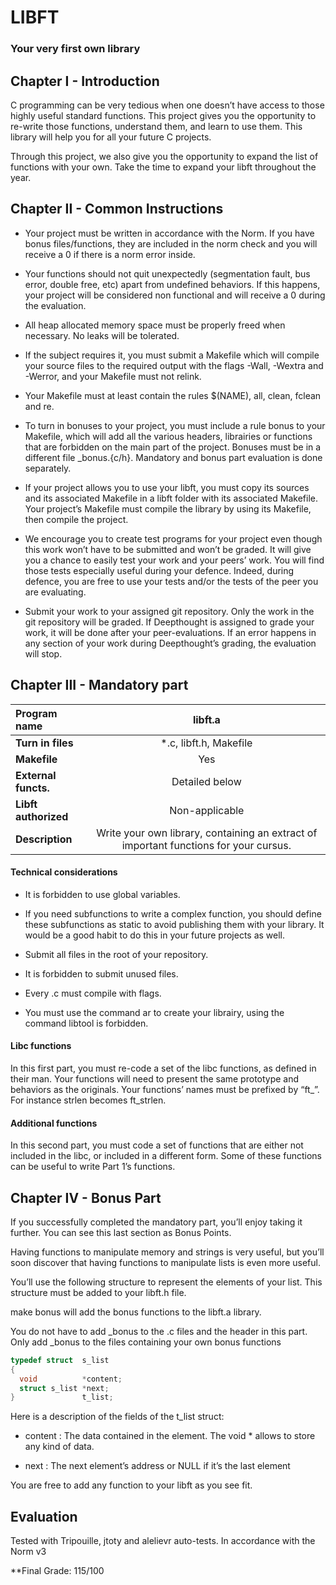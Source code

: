 # LIBFT

### Your very first own library


## Chapter I - Introduction

C programming can be very tedious when one doesn’t have access to those highly useful
standard functions. This project gives you the opportunity to re-write those functions,
understand them, and learn to use them. This library will help you for all your future C
projects.

Through this project, we also give you the opportunity to expand the list of functions
with your own. Take the time to expand your libft throughout the year.



## Chapter II - Common Instructions

* Your project must be written in accordance with the Norm. If you have bonus
files/functions, they are included in the norm check and you will receive a 0 if there
is a norm error inside.

* Your functions should not quit unexpectedly (segmentation fault, bus error, double
free, etc) apart from undefined behaviors. If this happens, your project will be
considered non functional and will receive a 0 during the evaluation.

* All heap allocated memory space must be properly freed when necessary. No leaks
will be tolerated.

* If the subject requires it, you must submit a Makefile which will compile your
source files to the required output with the flags -Wall, -Wextra and -Werror, and
your Makefile must not relink.

* Your Makefile must at least contain the rules $(NAME), all, clean, fclean and
re.

* To turn in bonuses to your project, you must include a rule bonus to your Makefile,
which will add all the various headers, librairies or functions that are forbidden on
the main part of the project. Bonuses must be in a different file _bonus.{c/h}.
Mandatory and bonus part evaluation is done separately.

* If your project allows you to use your libft, you must copy its sources and its
associated Makefile in a libft folder with its associated Makefile. Your project’s
Makefile must compile the library by using its Makefile, then compile the project.

* We encourage you to create test programs for your project even though this work
won’t have to be submitted and won’t be graded. It will give you a chance
to easily test your work and your peers’ work. You will find those tests especially
useful during your defence. Indeed, during defence, you are free to use your tests
and/or the tests of the peer you are evaluating.

* Submit your work to your assigned git repository. Only the work in the git repository will be graded. If Deepthought is assigned to grade your work, it will be done after your peer-evaluations. If an error happens in any section of your work during
Deepthought’s grading, the evaluation will stop.



## Chapter III - Mandatory part

| **Program name**  | libft.a |
| :--- | :---:|
| **Turn in files** | *.c, libft.h, Makefile |
| **Makefile** | Yes |
| **External functs.** | Detailed below |
| **Libft authorized** | Non-applicable |
| **Description** | Write your own library, containing an extract of important functions for your cursus. |


#### Technical considerations

* It is forbidden to use global variables.

* If you need subfunctions to write a complex function, you should define these subfunctions as static to avoid publishing them with your library. It would be a good habit to do this in your future projects as well.

* Submit all files in the root of your repository.

* It is forbidden to submit unused files.

* Every .c must compile with flags.

* You must use the command ar to create your librairy, using the command libtool is forbidden.


#### Libc functions

In this first part, you must re-code a set of the libc functions, as defined in their
man. Your functions will need to present the same prototype and behaviors as the originals. Your functions’ names must be prefixed by “ft_”. For instance strlen becomes
ft_strlen.


#### Additional functions

In this second part, you must code a set of functions that are either not included in the
libc, or included in a different form. Some of these functions can be useful to write Part
1’s functions.



## Chapter IV - Bonus Part

If you successfully completed the mandatory part, you’ll enjoy taking it further. You can
see this last section as Bonus Points.

Having functions to manipulate memory and strings is very useful, but you’ll soon
discover that having functions to manipulate lists is even more useful.

You’ll use the following structure to represent the elements of your list. This structure
must be added to your libft.h file.

make bonus will add the bonus functions to the libft.a library.

You do not have to add _bonus to the .c files and the header in this part. Only add
_bonus to the files containing your own bonus functions


```c
typedef struct  s_list
{
  void          *content;
  struct s_list *next;
}               t_list;

```

Here is a description of the fields of the t_list struct:

  * content : The data contained in the element. The void * allows to store any kind
of data.

  * next : The next element’s address or NULL if it’s the last element

You are free to add any function to your libft as you see fit.


## Evaluation

Tested with Tripouille, jtoty and alelievr auto-tests.
In accordance with the Norm v3

**Final Grade: 115/100 

